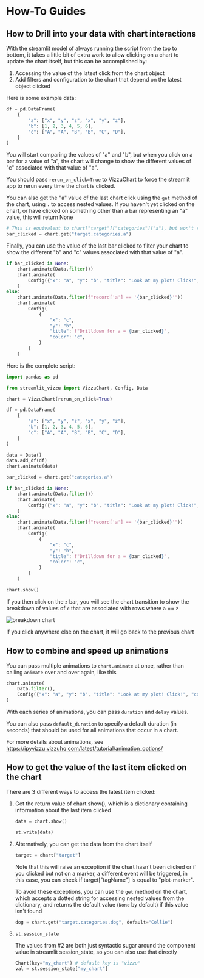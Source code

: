 # How-To Guides

## How to Drill into your data with chart interactions

With the streamlit model of always running the script from the top to bottom, it takes
a little bit of extra work to allow clicking on a chart to update the chart itself, but
this can be accomplished by:

1. Accessing the value of the latest click from the chart object
2. Add filters and configuration to the chart that depend on the latest object clicked

Here is some example data:

```python
df = pd.DataFrame(
    {
        "a": ["x", "y", "z", "x", "y", "z"],
        "b": [1, 2, 3, 4, 5, 6],
        "c": ["A", "A", "B", "B", "C", "D"],
    }
)
```

You will start comparing the values of "a" and "b", but when you click on
a bar for a value of "a", the chart will change to show the different values of
"c" associated with that value of "a".

You should pass `rerun_on_click=True` to VizzuChart to
force the streamlit app to rerun every time the chart is clicked.

You can also get the "a" value of the last chart click using the `get` method of the chart, using `.` to access nested values.
If you haven't yet clicked on the chart, or have clicked on something other
than a bar representing an "a" value, this will return None

```python
# This is equivalent to chart["target"]["categories"]["a"], but won't raise an exception if the nested value isn't found.
bar_clicked = chart.get("target.categories.a")
```

Finally, you can use the value of the last bar clicked to filter your chart
to show the different "b" and "c" values associated with that value of "a".

```python
if bar_clicked is None:
    chart.animate(Data.filter())
    chart.animate(
        Config({"x": "a", "y": "b", "title": "Look at my plot! Click!", "color": None}),
    )
else:
    chart.animate(Data.filter(f"record['a'] == '{bar_clicked}'"))
    chart.animate(
        Config(
            {
                "x": "c",
                "y": "b",
                "title": f"Drilldown for a = {bar_clicked}",
                "color": "c",
            }
        )
    )
```

Here is the complete script:

```python
import pandas as pd

from streamlit_vizzu import VizzuChart, Config, Data

chart = VizzuChart(rerun_on_click=True)

df = pd.DataFrame(
    {
        "a": ["x", "y", "z", "x", "y", "z"],
        "b": [1, 2, 3, 4, 5, 6],
        "c": ["A", "A", "B", "B", "C", "D"],
    }
)

data = Data()
data.add_df(df)
chart.animate(data)

bar_clicked = chart.get("categories.a")

if bar_clicked is None:
    chart.animate(Data.filter())
    chart.animate(
        Config({"x": "a", "y": "b", "title": "Look at my plot! Click!", "color": None}),
    )
else:
    chart.animate(Data.filter(f"record['a'] == '{bar_clicked}'"))
    chart.animate(
        Config(
            {
                "x": "c",
                "y": "b",
                "title": f"Drilldown for a = {bar_clicked}",
                "color": "c",
            }
        )
    )

chart.show()
```

If you then click on the `z` bar, you will see the chart transition to show
the breakdown of values of `c` that are associated with rows where `a` == `z`

![breakdown chart](how_to_01.png)

If you click anywhere else on the chart, it will go back to the previous chart

## How to combine and speed up animations

You can pass multiple animations to `chart.animate` at once, rather than
calling `animate` over and over again, like this

```python
chart.animate(
    Data.filter(),
    Config({"x": "a", "y": "b", "title": "Look at my plot! Click!", "color": None}),
)
```

With each series of animations, you can pass `duration` and `delay` values.

You can also pass `default_duration` to specify a default duration (in seconds) that
should be used for all animations that occur in a chart.

For more details about animations, see https://ipyvizzu.vizzuhq.com/latest/tutorial/animation_options/

## How to get the value of the last item clicked on the chart

There are 3 different ways to access the latest item clicked:

1.  Get the return value of chart.show(), which is a dictionary containing \
    information about the last item clicked

    ```python
    data = chart.show()

    st.write(data)
    ```

2.  Alternatively, you can get the data from the chart itself

    ```python
    target = chart["target"]
    ```

    Note that this will raise an exception if the chart hasn't been
    clicked or if you clicked but not on a marker, a different event will be triggered,
    in this case, you can check if target["tagName"] is equal to "plot-marker".

    To avoid these exceptions, you can use the `get` method on the chart,
    which accepts a dotted string for accessing nested values
    from the dictionary, and returns the default value (`None` by default) if this value isn't found

    ```python
    dog = chart.get("target.categories.dog", default="Collie")
    ```

3.  `st.session_state`

    The values from #2 are both just syntactic sugar around the
    component value in streamlit session_state, so you can also
    use that directly

    ```python
    Chart(key="my_chart") # default key is "vizzu"
    val = st.session_state["my_chart"]
    ```
